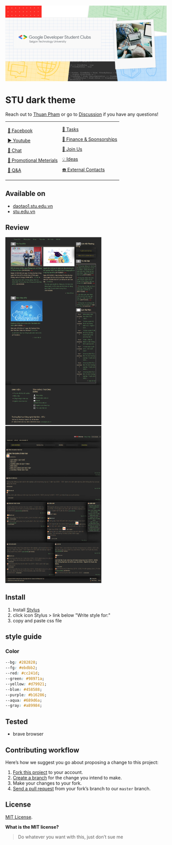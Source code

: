 ![banner](./img/banner.png)

# STU dark theme

Reach out to [Thuan Pham](https://github.com/thuanpham2311) or go to [Discussion](https://github.com/dsc-stu/dsc-stu/discussions) if you have any questions!

<table>
    <tr>
        <td>
        <a href="https://www.facebook.com/dscstu/"><p>📰 Facebook</p></a>
        <a href="https://www.youtube.com/channel/UCjjkz2HwC-Ud6_o8fdD3isA/"><p>▶️ Youtube</p></a>
        <a href="https://discord.gg/p92uD3F4He"><p>💬 Chat</p></a>
        <a href="https://github.com/dsc-stu/dsc-stu/blob/main/promotionalMeterials.md"><p>📢 Promotional Meterials</p></a>
        <a href="https://github.com/dsc-stu/dsc-stu/discussions/categories/q-a"><p>🙏 Q&A</p></a>
        </td>
        <td>
        <a href="https://github.com/orgs/dsc-stu/projects"><p>🎒 Tasks</p></a>
        <a href="https://docs.google.com/spreadsheets/d/1x-_EVnWdRT1esPNLsMF8wJLChpMAu-XFIwa9WhLynso/edit?usp=sharing"><p>💸 Finance & Sponsorships</p></a>
        <a href="https://github.com/dsc-stu/dsc-stu/discussions/3"><p>🙌 Join Us </p></a>
        <a href="https://github.com/dsc-stu/dsc-stu/discussions/categories/ideas"><p>💡 Ideas</p></a>
        <a href="https://docs.google.com/spreadsheets/d/1uYJmHyzVsvtph7GDDy6ORQxkxb-bsLgYk2kd_oRy1D4"><p>☎️ External Contacts</p></a>
        </td>
    </tr>
</table>

## Available on

- [daotao1.stu.edu.vn](http://daotao1.stu.edu.vn)
- [stu.edu.vn](http://stu.edu.vn)

## Review

<div>
<img src="./img/stu.edu.vn_.png" alt="drawing" width="300"/>
&emsp;
<img src="./img/daotao1.stu.edu.vn_.png" alt="drawing" width="300"/>
</div>

## Install

1. Install [Stylus](https://github.com/stylus/stylus)
2. click icon Stylus > link below "Write style for:"
3. copy and paste css file

## style guide

### Color

```css
--bg: #282828;
--fg: #ebdbb2;
--red: #cc241d;
--green: #98971a;
--yellow: #d79921;
--blue: #458588;
--purple: #b16286;
--aqua: #689d6a;
--gray: #a89984;
```

## Tested

- brave browser

## Contributing workflow

Here’s how we suggest you go about proposing a change to this project:

1. [Fork this project][fork] to your account.
2. [Create a branch][branch] for the change you intend to make.
3. Make your changes to your fork.
4. [Send a pull request][pr] from your fork’s branch to our `master` branch.

[fork]: https://help.github.com/articles/fork-a-repo/
[branch]: https://help.github.com/articles/creating-and-deleting-branches-within-your-repository
[pr]: https://help.github.com/articles/using-pull-requests/

## License

[MIT License](./LICENSE).

**What is the MIT license?**

> Do whatever you want with this, just don’t sue me
